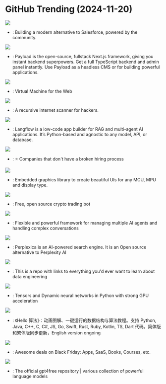 # GitHub Trending (2024-11-20)

![](https://img.shields.io/badge/TypeScript-New%20309-green?style=flat-square&logo=appveyor)
- [](https://github.comundefined): Building a modern alternative to Salesforce, powered by the community.

![](https://img.shields.io/badge/TypeScript-New%20565-green?style=flat-square&logo=appveyor)
- [](https://github.comundefined): Payload is the open-source, fullstack Next.js framework, giving you instant backend superpowers. Get a full TypeScript backend and admin panel instantly. Use Payload as a headless CMS or for building powerful applications.

![](https://img.shields.io/badge/Svelte-New%202-green?style=flat-square&logo=appveyor)
- [](https://github.comundefined): Virtual Machine for the Web

![](https://img.shields.io/badge/Python-New%20267-green?style=flat-square&logo=appveyor)
- [](https://github.comundefined): A recursive internet scanner for hackers.

![](https://img.shields.io/badge/Python-New%20115-green?style=flat-square&logo=appveyor)
- [](https://github.comundefined): Langflow is a low-code app builder for RAG and multi-agent AI applications. It’s Python-based and agnostic to any model, API, or database.

![](https://img.shields.io/badge/JavaScript-New%20232-green?style=flat-square&logo=appveyor)
- [](https://github.comundefined): ⭐️ Companies that don't have a broken hiring process

![](https://img.shields.io/badge/C-New%20130-green?style=flat-square&logo=appveyor)
- [](https://github.comundefined): Embedded graphics library to create beautiful UIs for any MCU, MPU and display type.

![](https://img.shields.io/badge/Python-New%20383-green?style=flat-square&logo=appveyor)
- [](https://github.comundefined): Free, open source crypto trading bot

![](https://img.shields.io/badge/TypeScript-New%20382-green?style=flat-square&logo=appveyor)
- [](https://github.comundefined): Flexible and powerful framework for managing multiple AI agents and handling complex conversations

![](https://img.shields.io/badge/TypeScript-New%20273-green?style=flat-square&logo=appveyor)
- [](https://github.comundefined): Perplexica is an AI-powered search engine. It is an Open source alternative to Perplexity AI

![](https://img.shields.io/badge/Makefile-New%201-green?style=flat-square&logo=appveyor)
- [](https://github.comundefined): This is a repo with links to everything you'd ever want to learn about data engineering

![](https://img.shields.io/badge/Python-New%20150-green?style=flat-square&logo=appveyor)
- [](https://github.comundefined): Tensors and Dynamic neural networks in Python with strong GPU acceleration

![](https://img.shields.io/badge/Java-New%20149-green?style=flat-square&logo=appveyor)
- [](https://github.comundefined): 《Hello 算法》：动画图解、一键运行的数据结构与算法教程。支持 Python, Java, C++, C, C#, JS, Go, Swift, Rust, Ruby, Kotlin, TS, Dart 代码。简体版和繁体版同步更新，English version ongoing

![](https://img.shields.io/badge/none-New%20139-green?style=flat-square&logo=appveyor)
- [](https://github.comundefined): Awesome deals on Black Friday: Apps, SaaS, Books, Courses, etc.

![](https://img.shields.io/badge/Python-New%20235-green?style=flat-square&logo=appveyor)
- [](https://github.comundefined): The official gpt4free repository | various collection of powerful language models

